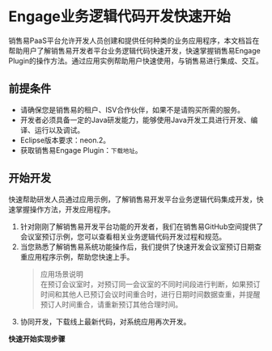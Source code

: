 # Engage业务逻辑代码开发快速开始

销售易PaaS平台允许开发人员创建和提供任何种类的业务应用程序，本文档旨在帮助用户了解销售易开发者平台业务逻辑代码快速开发，快速掌握销售易Engage Plugin的操作方法。通过应用实例帮助用户快速使用，与销售易进行集成、交互。

## 前提条件

* 请确保您是销售易的租户、ISV合作伙伴，如果不是请购买所需的服务。
* 开发者必须具备一定的Java研发能力，能够使用Java开发工具进行开发、编译、运行以及调试。
* Eclipse版本要求：neon.2。
* 获取销售易Engage Plugin：`下载地址`。

## 开始开发

快速帮助研发人员通过应用示例，了解销售易开发平台业务逻辑代码集成开发，快速掌握操作方法，开发应用程序。

1. 针对刚刚了解销售易开发平台功能的开发者，我们在销售易GitHub空间提供了会议室预订示例，您可以查看相关业务逻辑代码开发过程和规范。
2. 当您熟悉了解销售易系统功能操作后，我们提供了快速开发会议室预订日期查重应用程序示例，帮助您快速上手。
   > 应用场景说明  
   > 在预订会议室时，对预订同一会议室的不同时间段进行判断，如果预订时间和其他人已预订会议时间重合时，进行日期时间数据查重，并提醒预订人时间重合，请重新预订其他合理时间。
3. 协同开发，下载线上最新代码，对系统应用再次开发。

**快速开始实现步骤**



